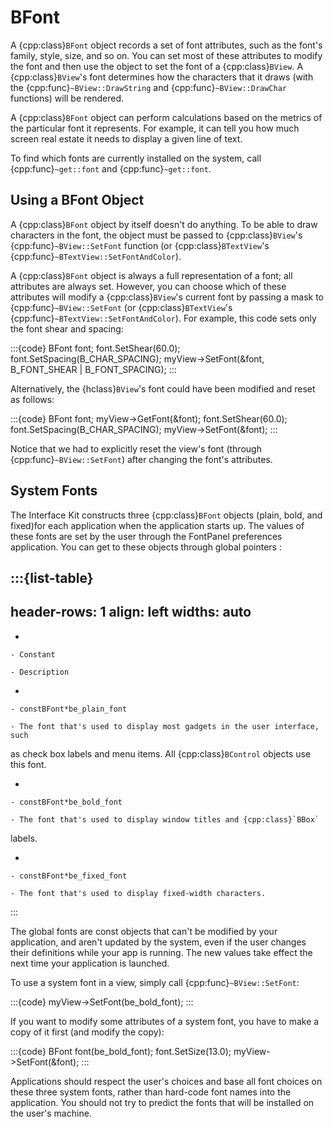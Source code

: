 # BFont

A {cpp:class}`BFont` object records a set of font attributes, such as the
font's family, style, size, and so on. You can set most of these attributes
to modify the font and then use the object to set the font of a
{cpp:class}`BView`. A {cpp:class}`BView`'s font determines how the
characters that it draws (with the {cpp:func}`~BView::DrawString` and
{cpp:func}`~BView::DrawChar` functions) will be rendered.

A {cpp:class}`BFont` object can perform calculations based on the metrics
of the particular font it represents. For example, it can tell you how much
screen real estate it needs to display a given line of text.

To find which fonts are currently installed on the system, call
{cpp:func}`~get::font` and {cpp:func}`~get::font`.

## Using a BFont Object

A {cpp:class}`BFont` object by itself doesn't do anything. To be able to
draw characters in the font, the object must be passed to
{cpp:class}`BView`'s {cpp:func}`~BView::SetFont` function (or
{cpp:class}`BTextView`'s {cpp:func}`~BTextView::SetFontAndColor`).

A {cpp:class}`BFont` object is always a full representation of a font; all
attributes are always set. However, you can choose which of these
attributes will modify a {cpp:class}`BView`'s current font by passing a
mask to {cpp:func}`~BView::SetFont` (or {cpp:class}`BTextView`'s
{cpp:func}`~BTextView::SetFontAndColor`). For example, this code sets only
the font shear and spacing:

:::{code}
BFont font;
font.SetShear(60.0);
font.SetSpacing(B_CHAR_SPACING);
myView->SetFont(&font, B_FONT_SHEAR | B_FONT_SPACING);
:::

Alternatively, the {hclass}`BView`'s font could have been modified and
reset as follows:

:::{code}
BFont font;
myView->GetFont(&font);
font.SetShear(60.0);
font.SetSpacing(B_CHAR_SPACING);
myView->SetFont(&font);
:::

Notice that we had to explicitly reset the view's font (through
{cpp:func}`~BView::SetFont`) after changing the font's attributes.

## System Fonts

The Interface Kit constructs three {cpp:class}`BFont` objects (plain,
bold, and fixed)for each application when the application starts up. The
values of these fonts are set by the user through the FontPanel preferences
application. You can get to these objects through global pointers :

:::{list-table}
---
header-rows: 1
align: left
widths: auto
---
-

	- Constant

	- Description

-

	- constBFont*be_plain_font

	- The font that's used to display most gadgets in the user interface, such
as check box labels and menu items. All {cpp:class}`BControl` objects use
this font.

-

	- constBFont*be_bold_font

	- The font that's used to display window titles and {cpp:class}`BBox`
labels.

-

	- constBFont*be_fixed_font

	- The font that's used to display fixed-width characters.
:::

The global fonts are const objects that can't be modified by your
application, and aren't updated by the system, even if the user changes
their definitions while your app is running. The new values take effect the
next time your application is launched.

To use a system font in a view, simply call {cpp:func}`~BView::SetFont`:

:::{code}
myView->SetFont(be_bold_font);
:::

If you want to modify some attributes of a system font, you have to make a
copy of it first (and modify the copy):

:::{code}
BFont font(be_bold_font);
font.SetSize(13.0);
myView->SetFont(&font);
:::

Applications should respect the user's choices and base all font choices
on these three system fonts, rather than hard-code font names into the
application. You should not try to predict the fonts that will be installed
on the user's machine.
